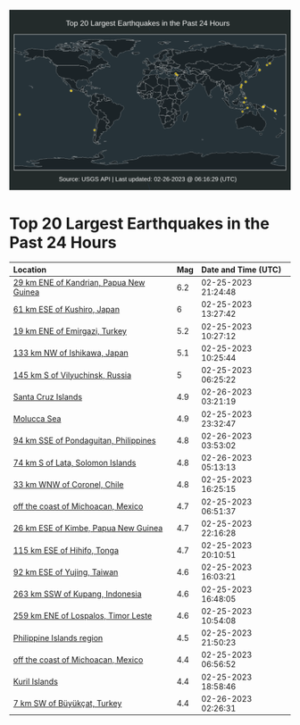 ![Map](./map.png)

# Top 20 Largest Earthquakes in the Past 24 Hours

| Location | Mag | Date and Time (UTC) |
|:---|:---|:---|
| [29 km ENE of Kandrian, Papua New Guinea](https://earthquake.usgs.gov/earthquakes/eventpage/us6000jrlp) | 6.2 | 02-25-2023 21:24:48 |
| [61 km ESE of Kushiro, Japan](https://earthquake.usgs.gov/earthquakes/eventpage/us6000jrjl) | 6 | 02-25-2023 13:27:42 |
| [19 km ENE of Emirgazi, Turkey](https://earthquake.usgs.gov/earthquakes/eventpage/us6000jriw) | 5.2 | 02-25-2023 10:27:12 |
| [133 km NW of Ishikawa, Japan](https://earthquake.usgs.gov/earthquakes/eventpage/us6000jrix) | 5.1 | 02-25-2023 10:25:44 |
| [145 km S of Vilyuchinsk, Russia](https://earthquake.usgs.gov/earthquakes/eventpage/us6000jrhm) | 5 | 02-25-2023 06:25:22 |
| [Santa Cruz Islands](https://earthquake.usgs.gov/earthquakes/eventpage/us6000jrn4) | 4.9 | 02-26-2023 03:21:19 |
| [Molucca Sea](https://earthquake.usgs.gov/earthquakes/eventpage/us6000jrmf) | 4.9 | 02-25-2023 23:32:47 |
| [94 km SSE of Pondaguitan, Philippines](https://earthquake.usgs.gov/earthquakes/eventpage/us6000jrn6) | 4.8 | 02-26-2023 03:53:02 |
| [74 km S of Lata, Solomon Islands](https://earthquake.usgs.gov/earthquakes/eventpage/us6000jrng) | 4.8 | 02-26-2023 05:13:13 |
| [33 km WNW of Coronel, Chile](https://earthquake.usgs.gov/earthquakes/eventpage/us6000jrkg) | 4.8 | 02-25-2023 16:25:15 |
| [off the coast of Michoacan, Mexico](https://earthquake.usgs.gov/earthquakes/eventpage/us6000jrhz) | 4.7 | 02-25-2023 06:51:37 |
| [26 km ESE of Kimbe, Papua New Guinea](https://earthquake.usgs.gov/earthquakes/eventpage/us6000jrm5) | 4.7 | 02-25-2023 22:16:28 |
| [115 km ESE of Hihifo, Tonga](https://earthquake.usgs.gov/earthquakes/eventpage/us6000jrle) | 4.7 | 02-25-2023 20:10:51 |
| [92 km ESE of Yujing, Taiwan](https://earthquake.usgs.gov/earthquakes/eventpage/us6000jrkd) | 4.6 | 02-25-2023 16:03:21 |
| [263 km SSW of Kupang, Indonesia](https://earthquake.usgs.gov/earthquakes/eventpage/us6000jrkp) | 4.6 | 02-25-2023 16:48:05 |
| [259 km ENE of Lospalos, Timor Leste](https://earthquake.usgs.gov/earthquakes/eventpage/us6000jrj7) | 4.6 | 02-25-2023 10:54:08 |
| [Philippine Islands region](https://earthquake.usgs.gov/earthquakes/eventpage/us6000jrlx) | 4.5 | 02-25-2023 21:50:23 |
| [off the coast of Michoacan, Mexico](https://earthquake.usgs.gov/earthquakes/eventpage/us6000jri1) | 4.4 | 02-25-2023 06:56:52 |
| [Kuril Islands](https://earthquake.usgs.gov/earthquakes/eventpage/us6000jrl8) | 4.4 | 02-25-2023 18:58:46 |
| [7 km SW of Büyükçat, Turkey](https://earthquake.usgs.gov/earthquakes/eventpage/us6000jrn1) | 4.4 | 02-26-2023 02:26:31 |
